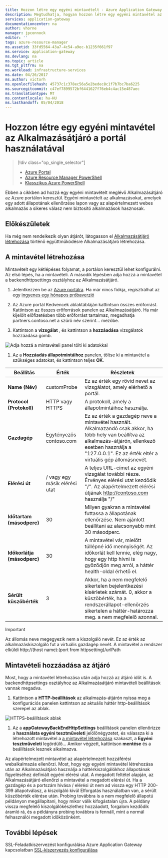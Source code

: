 ```yaml
---
title: Hozzon létre egy egyéni mintavételt - Azure Application Gateway - Azure portálon |} Microsoft Docs
description: Megtudhatja, hogyan hozzon létre egy egyéni mintavétel az Alkalmazásátjáró a portál használatával
services: application-gateway
documentationcenter: na
author: vhorne
manager: jpconnock
editor: ''
tags: azure-resource-manager
ms.assetid: 33fd5564-43a7-4c54-a9ec-b1235f661f97
ms.service: application-gateway
ms.devlang: na
ms.topic: article
ms.tgt_pltfrm: na
ms.workload: infrastructure-services
ms.date: 04/26/2017
ms.author: victorh
ms.openlocfilehash: 45737c1c378ec56a5e2bedec8c1f7b7bc7ba6225
ms.sourcegitcommit: c47ef7899572bf6441627f76eb4c4ac15e487aec
ms.translationtype: MT
ms.contentlocale: hu-HU
ms.lasthandoff: 05/04/2018
---
```

# <a name="create-a-custom-probe-for-application-gateway-by-using-the-portal"></a>Hozzon létre egy egyéni mintavétel az Alkalmazásátjáró a portál használatával

> [!div class="op_single_selector"]
> * [Azure Portal](application-gateway-create-probe-portal.md)
> * [Azure Resource Manager PowerShell](application-gateway-create-probe-ps.md)
> * [Klasszikus Azure PowerShell](application-gateway-create-probe-classic-ps.md)

Ebben a cikkben ad hozzá egy egyéni mintavételt meglévő Alkalmazásátjáró az Azure portálon keresztül. Egyéni mintavételt az alkalmazásokat, amelyek egy adott állapotának ellenőrzése lapon vagy az alapértelmezett webes alkalmazás a sikeres válasz nem biztosító alkalmazások hasznosak.

## <a name="before-you-begin"></a>Előkészületek

Ha még nem rendelkezik olyan átjárót, látogasson el [Alkalmazásátjáró létrehozása](application-gateway-create-gateway-portal.md) történő együttműködésre Alkalmazásátjáró létrehozása.

## <a name="createprobe"></a>A mintavétel létrehozása

Mintavételt egy kétlépéses folyamat, a portálon keresztül lehet konfigurálni. Az első lépés, ha a mintavételi. A második lépésben adja hozzá a mintavétel a backendhttpsettings osztályhoz az Alkalmazásátjáró.

1. Jelentkezzen be az [Azure portálra](https://portal.azure.com). Ha már nincs fiókja, regisztrálhat az egy [ingyenes egy hónapos próbaverzió](https://azure.microsoft.com/free)

1. Az Azure portál Kedvencek ablaktábláján kattintson összes erőforrást. Kattintson az összes erőforrások panelen az Alkalmazásátjáró. Ha már kijelölt előfizetésben több erőforrást tartalmaz, megadhatja partners.contoso.net a szűrő név szerint... mezőbe.

1. Kattintson a **vizsgálat** , és kattintson a **hozzáadása** vizsgálatok hozzáadása gomb.

  ![Adja hozzá a mintavételi panel tölti ki adatokkal][1]

1. Az a **Hozzáadás állapotmintáihoz** panelen, töltse ki a mintavétel a szükséges adatokat, és kattintson teljes **OK**.

  |**Beállítás** | **Érték** | **Részletek**|
  |---|---|---|
  |**Name (Név)**|customProbe|Ez az érték egy rövid nevet az vizsgálatot, amely elérhető a portál.|
  |**Protocol (Protokoll)**|HTTP vagy HTTPS | A protokoll, amely a állapotmintáihoz használja.|
  |**Gazdagép**|Egytényezős contoso.com|Ez az érték a gazdagép neve a mintavétel használt. Alkalmazandó csak akkor, ha több hely van beállítva az alkalmazás-átjárón, ellenkező esetben használja a "127.0.0.1". Ez az érték eltér a virtuális gép állomásnevét.|
  |**Elérési út**|/ vagy egy másik elérési utat|A teljes URL-címet az egyéni vizsgálat további része. Érvényes elérési utat kezdődik "/". Az alapértelmezett elérési útjának http://contoso.com használja "/" |
  |**Időtartam (másodperc)**|30|Milyen gyakran a mintavétel futtassa a állapotának ellenőrzése. Nem ajánlott beállítani az alacsonyabb mint 30 másodperc.|
  |**Időkorlátja (másodperc)**|30|A mintavétel vár, mielőtt túllépné idő mennyiségét. Az időkorlát kell lennie, elég nagy, hogy egy http hívni is győződjön meg arról, a háttér health-oldal érhető el.|
  |**Sérült küszöbérték**|3|Akkor, ha a nem megfelelő sikertelen bejelentkezési kísérletek számát. 0, akkor a küszöbérték, ha a rendszerállapot-ellenőrzés sikertelen a háttér-határozza meg. a nem megfelelő azonnal.|

  > [!IMPORTANT]
  > Az állomás neve megegyezik nem a kiszolgáló nevét. Ez az érték az alkalmazáskiszolgáló fut a virtuális gazdagép nevét. A mintavétel a rendszer elküldi http://(host name):(port from httpsetting)/urlPath

## <a name="add-probe-to-the-gateway"></a>Mintavételi hozzáadása az átjáró

Most, hogy a mintavétel létrehozása után adja hozzá az átjáró időt is. A backendhttpsettings osztályhoz az Alkalmazásátjáró mintavételi beállítások vannak megadva.

1. Kattintson a **HTTP-beállítások** az alkalmazás-átjárón nyissa meg a konfigurációs panelen kattintson az aktuális háttér http-beállítások szerepel az ablak.

  ![HTTPS-beállítások ablak][2]

1. Az a **appGatewayBackEndHttpSettings** beállítások panelen ellenőrizze a **használata egyéni tesztműveleti** jelölőnégyzetet, és válassza ki a létrehozott mintavétel a [a mintavétel létrehozása](#createprobe) szakaszt, a  **Egyéni tesztműveleti** legördülő...
Amikor végzett, kattintson **mentése** és a beállítások lesznek alkalmazva.

Az alapértelmezett mintavétel az alapértelmezett hozzáférési webalkalmazás ellenőrzi. Most, hogy egy egyéni mintavétel létrehozása után az Alkalmazásátjáró használja a háttérkiszolgálókhoz állapotának figyeléséhez definiált egyéni elérési utat. A megadott feltétel alapján, az Alkalmazásátjáró ellenőrzi a mintavétel a megadott elérési út. Ha a gazdagép és a portszám hívása / elérési út nem ad vissza egy HTTP 200-399 állapotválasz, a kiszolgáló kívül Elforgatás használatban van, a sérült küszöbérték elérése után. Probing továbbra is a nem megfelelő állapotú példányon megállapítani, hogy mikor válik kifogástalan újra. A példány vissza megfelelő kiszolgálókészlethez hozzáadott, forgalom kezdődik áramló rá, és a példányra probing továbbra is fennáll, mint a normál felhasználói megadott időközönként.

## <a name="next-steps"></a>További lépések

SSL-Feladatkiszervezést konfigurálása Azure Application Gateway kapcsolatban [SSL-kiszervezés konfigurálása](application-gateway-ssl-portal.md)

[1]: ./media/application-gateway-create-probe-portal/figure1.png
[2]: ./media/application-gateway-create-probe-portal/figure2.png

